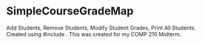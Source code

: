 # SimpleCourseGradeMap
Add Students, Remove Students, Modify Student Grades, Print All Students.
Created using #include <map>.
This was created for my COMP 210 Midterm.
